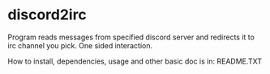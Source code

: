 # discord2irc
Program reads messages from specified discord server 
and redirects it to irc channel you pick.
One sided interaction.

How to install, dependencies, usage and other basic doc is in: README.TXT
